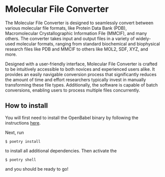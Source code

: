 # Molecular File Converter

The Molecular File Converter is designed to seamlessly convert between various molecular file formats, like Protein Data Bank (PDB), Macromolecular Crystallographic Information File (MMCIF), and many others. The converter takes input and output files in a variety of widely-used molecular formats, ranging from standard biochemical and biophysical research files like PDB and MMCIF to others like MOL2, SDF, XYZ, and more.

Designed with a user-friendly interface, Molecular File Converter is crafted to be intuitively accessible to both novices and experienced users alike. It provides an easily navigable conversion process that significantly reduces the amount of time and effort researchers typically invest in manually transforming these file types. Additionally, the software is capable of batch conversions, enabling users to process multiple files concurrently.

## How to install

You will first need to install the OpenBabel binary by following the instructions [here](https://openbabel.org/docs/dev/Installation/install.html#install-a-binary-package).

Next, run

```
$ poetry install
```

to install all additional dependencies. Then activate the

```
$ poetry shell
```

and you should be ready to go!
